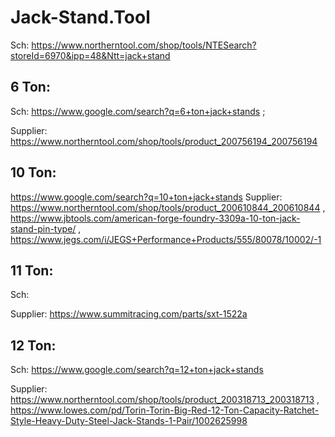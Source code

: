 # Jack-Stand.Tool
Sch: https://www.northerntool.com/shop/tools/NTESearch?storeId=6970&ipp=48&Ntt=jack+stand

## 6 Ton:
Sch: https://www.google.com/search?q=6+ton+jack+stands ;

Supplier: https://www.northerntool.com/shop/tools/product_200756194_200756194

## 10 Ton:
https://www.google.com/search?q=10+ton+jack+stands Supplier: https://www.northerntool.com/shop/tools/product_200610844_200610844 , https://www.jbtools.com/american-forge-foundry-3309a-10-ton-jack-stand-pin-type/ , https://www.jegs.com/i/JEGS+Performance+Products/555/80078/10002/-1

## 11 Ton:
Sch: 

Supplier: https://www.summitracing.com/parts/sxt-1522a

## 12 Ton:
Sch: https://www.google.com/search?q=12+ton+jack+stands

Supplier: https://www.northerntool.com/shop/tools/product_200318713_200318713 , https://www.lowes.com/pd/Torin-Torin-Big-Red-12-Ton-Capacity-Ratchet-Style-Heavy-Duty-Steel-Jack-Stands-1-Pair/1002625998
